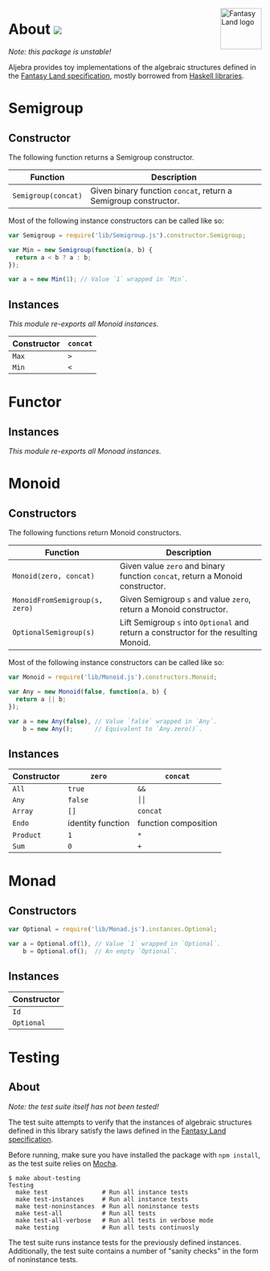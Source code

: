 <a href="https://github.com/pufuwozu/fantasy-land"><img src="https://raw.github.com/pufuwozu/fantasy-land/master/logo.png" align="right" width="82px" height="82px" alt="Fantasy Land logo" /></a>

About [<img src="https://travis-ci.org/markandrus/aljebra.png">](http://travis-ci.org/#!/markandrus/aljebra)
=====

_Note: this package is unstable!_

Aljebra provides toy implementations of the algebraic structures defined in the [Fantasy Land specification](https://github.com/pufuwozu/fantasy-land), mostly borrowed from [Haskell libraries](http://hackage.haskell.org/package/base).

Semigroup
=========

Constructor
-----------

The following function returns a Semigroup constructor.

| Function            | Description                                                     |
| ------------------- | --------------------------------------------------------------- |
| `Semigroup(concat)` | Given binary function `concat`, return a Semigroup constructor. |

Most of the following instance constructors can be called like so:

~~~JavaScript
var Semigroup = require('lib/Semigroup.js').constructor.Semigroup;

var Min = new Semigroup(function(a, b) {
  return a < b ? a : b;
});

var a = new Min(1); // Value `1` wrapped in `Min`.
~~~

Instances
---------

_This module re-exports all Monoid instances._

| Constructor | `concat` |
| ----------- | -------- |
| `Max`       | `>`      |
| `Min`       | `<`      |

Functor
=======

Instances
---------

_This module re-exports all Monoad instances._

Monoid
======

Constructors
------------

The following functions return Monoid constructors.

| Function                       | Description                                                                           |
| ------------------------------ | ------------------------------------------------------------------------------------- |
| `Monoid(zero, concat)`         | Given value `zero` and binary function `concat`, return a Monoid constructor.         |
| `MonoidFromSemigroup(s, zero)` | Given Semigroup `s` and value `zero`, return a Monoid constructor.                    |
| `OptionalSemigroup(s)`         | Lift Semigroup `s` into `Optional` and return a constructor for the resulting Monoid. |

Most of the following instance constructors can be called like so:

~~~JavaScript
var Monoid = require('lib/Monoid.js').constructors.Monoid;

var Any = new Monoid(false, function(a, b) {
  return a || b;
});

var a = new Any(false), // Value `false` wrapped in `Any`.
    b = new Any();      // Equivalent to `Any.zero()`.
~~~

Instances
---------

| Constructor | `zero`            | `concat`             |
| ----------- | ----------------- | -------------------- |
| `All`       | `true`            | `&&`                 |
| `Any`       | `false`           | <code>││</code>      |
| `Array`     | `[]`              | `concat`             |
| `Endo`      | identity function | function composition |
| `Product`   | `1`               | `*`                  |
| `Sum`       | `0`               | `+`                  |

Monad
=====

Constructors
------------

~~~JavaScript
var Optional = require('lib/Monad.js').instances.Optional;

var a = Optional.of(1), // Value `1` wrapped in `Optional`.
    b = Optional.of();  // An empty `Optional`.
~~~

Instances
---------

| Constructor |
| ----------- |
| `Id`        |
| `Optional`  |

Testing
=======

About
-----

_Note: the test suite itself has not been tested!_

The test suite attempts to verify that the instances of algebraic structures defined in this library satisfy the laws defined in the [Fantasy Land specification](https://github.com/pufuwozu/fantasy-land).

Before running, make sure you have installed the package with `npm install`, as the test suite relies on [Mocha](http://visionmedia.github.io/mocha/).

~~~
$ make about-testing
Testing
  make test               # Run all instance tests
  make test-instances     # Run all instance tests
  make test-noninstances  # Run all noninstance tests
  make test-all           # Run all tests
  make test-all-verbose   # Run all tests in verbose mode
  make testing            # Run all tests continuosly
~~~

The test suite runs instance tests for the previously defined instances. Additionally, the test suite contains a number of "sanity checks" in the form of noninstance tests.
